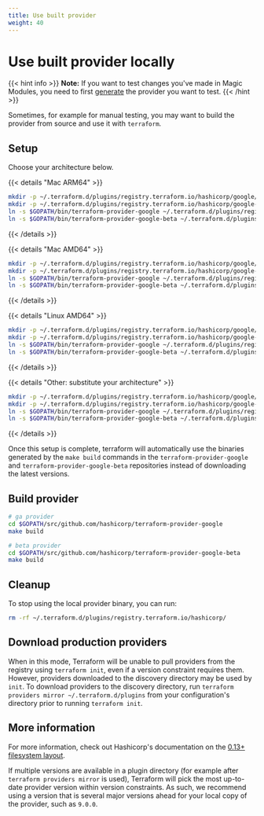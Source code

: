```yaml
---
title: Use built provider
weight: 40
---
```


# Use built provider locally

{{< hint info >}}
**Note:** If you want to test changes you've made in Magic Modules, you need to first [generate](/magic-modules/docs/getting-started/generate-providers/) the provider you want to test.
{{< /hint >}}

Sometimes, for example for manual testing, you may want to build the provider from source and use it with `terraform`.

## Setup

Choose your architecture below.

{{< details "Mac ARM64" >}}
```bash
mkdir -p ~/.terraform.d/plugins/registry.terraform.io/hashicorp/google/9.0.0/darwin_arm64
mkdir -p ~/.terraform.d/plugins/registry.terraform.io/hashicorp/google-beta/9.0.0/darwin_arm64
ln -s $GOPATH/bin/terraform-provider-google ~/.terraform.d/plugins/registry.terraform.io/hashicorp/google/9.0.0/darwin_arm64/terraform-provider-google_v9.0.0
ln -s $GOPATH/bin/terraform-provider-google-beta ~/.terraform.d/plugins/registry.terraform.io/hashicorp/google-beta/9.0.0/darwin_arm64/terraform-provider-google-beta_v9.0.0
```
{{< /details >}}


{{< details "Mac AMD64" >}}
```bash
mkdir -p ~/.terraform.d/plugins/registry.terraform.io/hashicorp/google/9.0.0/darwin_amd64
mkdir -p ~/.terraform.d/plugins/registry.terraform.io/hashicorp/google-beta/9.0.0/darwin_amd64
ln -s $GOPATH/bin/terraform-provider-google ~/.terraform.d/plugins/registry.terraform.io/hashicorp/google/9.0.0/darwin_amd64/terraform-provider-google_v9.0.0
ln -s $GOPATH/bin/terraform-provider-google-beta ~/.terraform.d/plugins/registry.terraform.io/hashicorp/google-beta/9.0.0/darwin_amd64/terraform-provider-google-beta_v9.0.0
```
{{< /details >}}

{{< details "Linux AMD64" >}}
```bash
mkdir -p ~/.terraform.d/plugins/registry.terraform.io/hashicorp/google/9.0.0/linux_amd64
mkdir -p ~/.terraform.d/plugins/registry.terraform.io/hashicorp/google-beta/9.0.0/linux_amd64
ln -s $GOPATH/bin/terraform-provider-google ~/.terraform.d/plugins/registry.terraform.io/hashicorp/google/9.0.0/linux_amd64/terraform-provider-google_v9.0.0
ln -s $GOPATH/bin/terraform-provider-google-beta ~/.terraform.d/plugins/registry.terraform.io/hashicorp/google-beta/9.0.0/linux_amd64/terraform-provider-google-beta_v9.0.0
```
{{< /details >}}

{{< details "Other: substitute your architecture" >}}
```bash
mkdir -p ~/.terraform.d/plugins/registry.terraform.io/hashicorp/google/9.0.0/myarch_amd64
mkdir -p ~/.terraform.d/plugins/registry.terraform.io/hashicorp/google-beta/9.0.0/myarch_amd64
ln -s $GOPATH/bin/terraform-provider-google ~/.terraform.d/plugins/registry.terraform.io/hashicorp/google/9.0.0/myarch_amd64/terraform-provider-google_v9.0.0
ln -s $GOPATH/bin/terraform-provider-google-beta ~/.terraform.d/plugins/registry.terraform.io/hashicorp/google-beta/9.0.0/myarch_amd64/terraform-provider-google-beta_v9.0.0
```
{{< /details >}}

Once this setup is complete, terraform will automatically use the binaries generated by the `make build` commands in the `terraform-provider-google` and `terraform-provider-google-beta` repositories instead of downloading the latest versions. 

## Build provider

```bash
# ga provider
cd $GOPATH/src/github.com/hashicorp/terraform-provider-google
make build

# beta provider
cd $GOPATH/src/github.com/hashicorp/terraform-provider-google-beta
make build
```

## Cleanup

To stop using the local provider binary, you can run:

```bash
rm -rf ~/.terraform.d/plugins/registry.terraform.io/hashicorp/
```

## Download production providers

When in this mode, Terraform will be unable to pull providers from the registry using `terraform init`, even if a version constraint requires them. However, providers downloaded to the discovery directory may be used by `init`. To download providers to the discovery directory, run `terraform providers mirror ~/.terraform.d/plugins` from your configuration's directory prior to running `terraform init`.

## More information

For more information, check out Hashicorp's documentation on the [0.13+ filesystem layout](https://www.terraform.io/upgrade-guides/0-13.html#new-filesystem-layout-for-local-copies-of-providers).

If multiple versions are available in a plugin directory (for example after `terraform providers mirror` is used), Terraform will pick the most up-to-date provider version within version constraints. As such, we recommend using a version that is several major versions ahead for your local copy of the provider, such as `9.0.0`.
